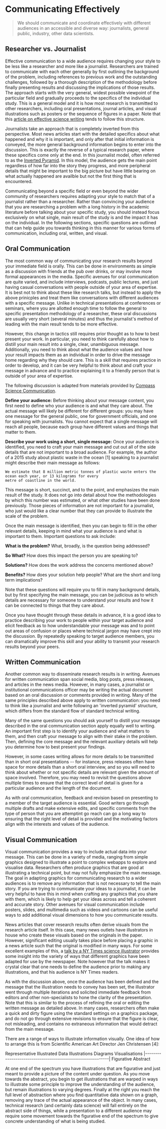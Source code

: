 # Communicating Effectively

>  We should communicate and coordinate effectively with different audiences in an accessible and diverse way: journalists, general public, industry, other data scientists.


## Researcher vs. Journalist

Effective communication to a wide audience requires changing your style to be less like a researcher and more like a journalist. Researchers are trained to communicate with each other generally by first outlining the background of the problem, including references to previous work and the outstanding challenges, followed by a thorough description of the methodology before finally presenting results and discussing the implications of those results. The approach starts with the very general, widest possible viewpoint of the particular field and gradually proceeds to the specifics of the individual study. This is a general model and it is how most research is transmitted to other researchers, including oral presentations, journal articles, and visual illustrations such as posters or the sequence of figures in a paper. Note that this [article on effective science writing](https://www.ncbi.nlm.nih.gov/pmc/articles/PMC3009394/) tends to follow this structure.

Journalists take an approach that is completely inverted from this perspective. Most news articles start with the detailed specifics about what happened and why it is important, and only after that initial information is conveyed, the more general background information begins to enter into the discussion. This is exactly the reverse of a typical research paper, where these specifics come only at the end. In this journalist model, often referred to as the [Inverted Pyramid](https://en.wikipedia.org/wiki/Inverted_pyramid_(journalism)). In this model, the audience gets the main point regardless of how far into the story they progress, and more peripheral details that might be important to the big picture but have little bearing on what actually happened are availble but not the first thing that is encountered.

Communicating beyond a specific field or even beyond the wider community of researchers requires adapting your style to match that of a journalist rather than a researcher. Rather than convincing your audience that you are researching a problem with a long history in the academic literature before talking about your specific study, you should instead focus exclusively on what single, main result of the study is and the impact it has on the individual. In the following sections, specific questions are outlined that can help guide you towards thinking in this manner for various forms of communication, including oral, written, and visual.

## Oral Communication

The most common way of communicating your research results beyond your immediate field is orally. This can be done in environments as simple as a discussion with friends at the pub over drinks, or may involve more formal appearances in the media. Specific avenues for oral communication are quite varied, and include interviews, podcasts, public lectures, and just having casual conversations with people outside of your area of expertise. It is best not to think about these like research talks, but instead to apply the above prinicples and treat them like conversations with different audiences with a specific message. Unlike in technical presentations at conferences or seminars, where you are allotted enough time to follow the general to specific presentation methodology of a researcher, these oral discussions are usually very short (several minutes) and thus the journalist's method of leading with the main result tends to be more effective.

However, this change in tactics still requires prior thought as to how to best present your work. In particular, you need to think carefully about how to distill your main result into a single, clear, unambiguous message. Additionally, you need to think about what the audience values and how your result impacts them as an individual in order to drive the message home regarding why they should care. This is a skill that requires practice in order to develop, and it can be very helpful to think about and craft your message in advance and to practice explaining it to a friendly person that is outside of your area of expertise.

<!-- TP: The following section should be included in Presenting Results rather than this section. Can link to it. TP is happy to incorporate this if all agree. -->

The following discussion is adapted from materials provided by [Compass Science Communication](https://www.compassscicomm.org/message-box-online).

**Define your audience:** Before thinking about your message content, you first need to define who your audience is and what they care about. The actual message will likely be different for different groups: you may have one message for the general public, one for government officials, and one for speaking with journalists. You cannot expect that a single message will reach all people, because each group have different values and things that matter to them.

**Describe your work using a short, single message:** Once your audience is identified, you need to craft your main message and cut out all of the side details that are not important to a broad audience. For example, the author of a 2015 study about plastic waste in the ocean [1] speaking to a journalist might describe their main message as follows:

    We estimate that 8 million metric tonnes of plastic waste enters the ocean each year, or 13 kilograms for every
    metre of coastline in the world.

This message is short, succinct, and to the point, and emphasizes the main result of the study. It does not go into detail about how the methodologies by which this number was estimated, or what other studies have been done previously. Those pieces of information are not important for a journalist, who just would like a clear number that they can provide to illustrate the scale of the problem.

Once the main message is identified, then you can begin to fill in the other relevant details, keeping in mind what your audience is and what is important to them. Important questions to ask include:

**What is the problem?** What, broadly, is the question being addressed?

**So What?** How does this impact the person you are speaking to?

**Solutions?** How does the work address the concerns mentioned above?

**Benefits?** How does your solution help people? What are the short and long term implications?

Note that these questions will require you to fill in many background details, but by first specifying the main message, you can be judicious as to which details are necessary for someone to understand your results and how it can be connected to things that they care about.

Once you have thought through these details in advance, it is a good idea to practice describing your work to people within your target audience and elicit feedback as to how understandable your message was and to point out areas of confusion or places where technical jargon may have crept into the discussion. By repeatedly speaking to target audience members, you can dramatically improve this skill and your ability to transmit your research results beyond your peers.

## Written Communication

Another common way to disseminate research results is in writing. Avenues for written communication span social media, blog posts, press releases, and articles in the news media. However, in many cases, a journalist or institutional communications officer may be writing the actual document based on an oral discussion or comments provided in writing. Many of the same principles described above apply to written communication: you need to think like a journalist and write following an 'inverted pyramid' structure, which differs from the standard flow of standard technical writing.

Many of the same questions you should ask yourself to distill your message described in the oral communication section apply equally well to writing. An important first step is to identify your audience and what matters to them, and then craft your message to align with their stake in the problem. Then, defining the core message and the relevant auxiliary details will help you determine how to best present your findings.

However, in some cases writing allows for more details to be transmitted than in short oral presentations -- for instance, press releases often have space for more details than a short oral interview, and so you will need to think about whether or not specific details are relevant given the amount of space involved. Therefore, you may need to revisit the questions above multiple times to ensure that the correct level of detail is given for a particular audience and the length of the document.

As with oral communication, feedback and revision based on presenting to a member of the target audience is essential. Good writers go through multiple drafts and make extensive edits, and specific comments from the type of person that you are attemptint go reach can go a long way to ensuring that the right level of detail is provided and the motivating factors align with the interests and values of the audience.

## Visual Communication

Visual communication provides a way to include actual data into your message. This can be done in a variety of media, ranging from simple graphics designed to illustrate a point to complex webapps to explore and visualise data. Researchers often produce graphics that are good at illustrating a technical point, but may not fully emphasize the main message. The goal in adapting graphics for communicating research to a wider audiences is to remove any information that is not necessary to tell the main story. If you are trying to communicate your ideas to a journalist, it can be very helpful to have this in mind when crafting any graphics that you share with them, which is likely to help get your ideas across and tell a coherent and accurate story. Other avenues for visual communication include posters, slides, and multimedia such as videos and cartoons can be useful ways to add additional visual dimensions to how you communicate results.

News articles that cover research results often derive visuals from the research article itself. In this case, many news outlets have illustrators in house who create these visuals based on the originals in the paper. However, significant editing usually takes place before placing a graphic in a news article such that the original is modified in many ways. For some excellent examples of this, a [talk by a NY Times science illustrator](http://style.org/ku/) provides some insight into the variety of ways that different graphics have been adapted for use by the newspaper. Note however that the talk makes it crystal clear that one needs to define the audience prior to making any illustrations, and that his audience is NY Times readers.

As with the discussion above, once the audience has been defined and the message that the illustration needs to convey has been set, the illustrator went through multiple iterations and solicited immediate feedback from editors and other non-specialists to hone the clarity of the presentation. Note that this is similar to the process of refining the oral or editing the written message as detailed above. In many cases, researchers often make a quick and dirty figure using the standard settings on a graphics package, and do not go through extensive revisions to ensure that the figure is clear, not misleading, and contains no extraneous information that would detract from the main message.

There are a range of ways to illustrate information visually. One idea of how to arrange this is from Scientific American Art Director Jen Christensen [4]:

<!-- CRS: This figure doesn't show properly in the document -->
<!-- TP: Make this a picture instead and embed it. -->

Representative           Illustrated                      Data
Illustrations             Diagrams              Visualisations
|------------------------------------------------------------|
Figurative                                            Abstract

At one end of the spectrum you have illustrations that are figurative and just meant to provide a picture of the content under question. As you move towards the abstract, you begin to get illustrations that are warped in ways to illustrate some principle to improve the understanding of the audience, but remain illustrations to varying degrees. Finally at the right you reach the full level of abstraction where you find quantitative data shown on a graph, removing any trace of the actual appearance of the object. In many cases, technical research (and certainly data science) will fall entirely on the abstract side of things, while a presentation to a different audience may require some movement towards the figurative end of the spectrum to give concrete understanding of what is being studied.

<!-- TP: There are a few things in this section which overlap with Presenting Results section. Might be worth consolidating the 2? I tried to make Presenting Results as practical as I could, maybe we take all practical tips from this section and move it to Presenting Results but in a way that does not subtract from the core message being discussed here. i.e. separate the discussion and the practical tips. -->
<!-- CRS: We will see what TW revewers say about this and acction accordingly.

## References

[1] Jambeck, J. R., et al. “Plastic Waste Inputs from Land into the Ocean.” Science, vol. 347, no. 6223, 13 Feb. 2015, pp. 768–771., doi:10.1126/science.1260352. [link](https://science.sciencemag.org/content/347/6223/768)

[2] Baron, N. 'Escape from the Ivory Tower: A Guide to Making Your Science Matter'. Island Press, 2010.

[3] National Academies of Sciences, Engineering, and Medicine. 2017. Communicating Science Effectively: A Research Agenda. Washington, DC: The National Academies Press. https://doi.org/10.17226/23674.

[4] https://blogs.scientificamerican.com/sa-visual/visualizing-science-illustration-and-beyond/

[5] https://medium.com/@kennelliott/39-studies-about-human-perception-in-30-minutes-4728f9e31a73